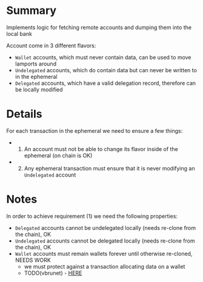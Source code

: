 
# Summary

Implements logic for fetching remote accounts and dumping them into the local bank

Account come in 3 different flavors:

- `Wallet` accounts, which must never contain data, can be used to move lamports around
- `Undelegated` accounts, which do contain data but can never be written to in the ephemeral
- `Delegated` accounts, which have a valid delegation record, therefore can be locally modified

# Details

For each transaction in the ephemeral we need to ensure a few things:

- 1) An account must not be able to change its flavor inside of the ephemeral (on chain is OK)
- 2) Any ephemeral transaction must ensure that it is never modifying an `Undelegated` account

# Notes

In order to achieve requirement (1) we need the following properties:

- `Delegated` accounts cannot be undelegated locally (needs re-clone from the chain), OK
- `Undelegated` accounts cannot be delegated locally (needs re-clone from the chain), OK
- `Wallet` accounts must remain wallets forever until otherwise re-cloned, NEEDS WORK
  - we must protect against a transaction allocating data on a wallet
  - TODO(vbrunet) - [HERE](https://github.com/magicblock-labs/magicblock-validator/issues/190)

